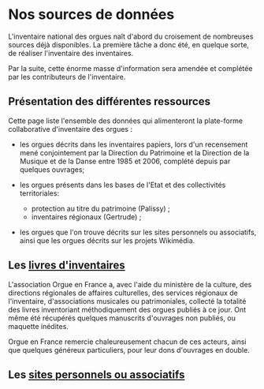 # Nos sources de données

L'inventaire national des orgues naît d'abord du croisement de nombreuses sources déjà disponibles. La première tâche a donc été, en quelque sorte, de réaliser l'inventaire des inventaires.

Par la suite, cette énorme masse d'information sera amendée et complétée par les contributeurs de l'inventaire.

## Présentation des différentes ressources

Cette page liste l'ensemble des données qui alimenteront la plate-forme
collaborative d'inventaire des orgues :

  - les orgues décrits dans les inventaires papiers, lors d'un
    recensement mené conjointement par la Direction du Patrimoine et la
    Direction de la Musique et de la Danse entre 1985 et 2006, complété depuis par quelques ouvrages;

  - les orgues présents dans les bases de l'Etat et des collectivités territoriales:
  	- protection au titre du patrimoine (Palissy) ;
  	- inventaires régionaux (Gertrude) ;

  - les orgues que l'on trouve décrits sur les sites personnels ou associatifs, ainsi que les orgues décrits sur les projets Wikimédia.

## Les [livres d'inventaires](donnees_livres.md)

L'association Orgue en France a, avec l'aide du ministère de la culture, des directions régionales de affaires culturelles, des services régionaux de l'inventaire, d'associations musicales ou patrimoniales, collecté la totalité des livres inventoriant méthodiquement des orgues publiés à ce jour. Ont même été récupérés quelques manuscrits d'ouvrages non publiés, ou maquette inédites.

Orgue en France remercie chaleureusement chacun de ces acteurs, ainsi que quelques généreux particuliers, pour leur dons d'ouvrages en double.

## Les [sites personnels ou associatifs](donnees_sites.md)

